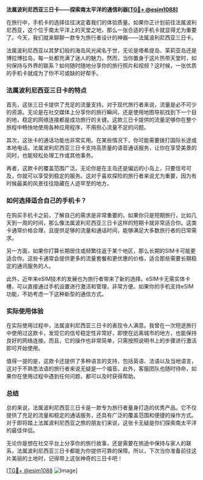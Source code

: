 **法属波利尼西亚三日卡——探索南太平洋的通信利器[[TG💪+ @esim1088](https://t.me/s/esim1088)]**

在旅行中，手机卡的选择往往决定着我们的体验质量。如果你正计划前往法属波利尼西亚，这个位于南太平洋上的天堂之地，那么一张合适的手机卡就显得尤为重要了。今天，我们就来聊聊一款专为旅行者设计的神器——法属波利尼西亚三日卡。

法属波利尼西亚以其梦幻般的海岛风光闻名于世，无论是塔希提岛、茉莉亚岛还是博拉博拉岛，每一处都充满了迷人的魅力。然而，当你置身于这片热带天堂时，如何保持与外界的联系？如何随时随地分享你的旅行照片和视频？这时候，一张优质的手机卡就成为了你不可或缺的好帮手。

### 法属波利尼西亚三日卡的特点

首先，这张三日卡提供了充足的流量支持。对于现代旅行者来说，流量是必不可少的资源。无论是在社交媒体上分享你的旅行瞬间，还是使用地图导航找到下一个目的地，稳定的网络连接都是成功旅行的关键。这款三日卡提供的流量足够你在整个旅程中畅快地使用各种应用程序，不用担心流量不足的问题。

其次，这张卡的通话功能也非常实用。在某些情况下，你可能需要拨打国际长途或本地电话。法属波利尼西亚三日卡支持高质量的语音通话服务，让你在享受美景的同时，也能轻松处理工作或其他事务。

再者，这款卡的覆盖范围广泛。无论你是在主岛还是偏远的小岛上，只要信号可及，你就可以享受到稳定的服务。这对于喜欢探险的旅行者来说尤为重要，因为有时候最美的风景往往隐藏在人迹罕至的地方。

### 如何选择适合自己的手机卡？

在购买手机卡之前，了解自己的需求是非常重要的。如果你只是短期旅行，比如几天到一周的时间，那么像法属波利尼西亚三日卡这样的短期卡就非常适合你。这类卡通常价格合理，且提供足够的流量和通话时间，能够满足大多数旅行者的日常需求。

另一方面，如果你打算长期居住或频繁往返于某个地区，那么长期的SIM卡可能更适合你。这些卡通常会提供更多的流量套餐和更优惠的价格，适合那些需要长期稳定的通讯服务的人。

此外，近年来eSIM技术的发展也为旅行者带来了新的选择。eSIM卡无需实体卡槽，可以直接通过手机设置进行激活和管理，非常方便。如果你的手机支持eSIM功能，不妨考虑一下这种新型的通信方式。

### 实际使用体验

在实际使用过程中，法属波利尼西亚三日卡的表现令人满意。我曾在一次短途旅行中使用过这款卡，发现它的信号稳定性非常好，即使在远离城市的地方，也能保持良好的网络连接。而且，它的操作也非常简单，只需按照说明书上的步骤进行激活即可开始使用。

值得一提的是，这款卡还提供了多种语言的支持，包括英语、法语以及当地语言，这对于不熟悉法语的旅行者来说无疑是一个福音。此外，客服团队也随时待命，如果你在使用过程中遇到任何问题，都可以及时获得帮助。

### 总结

总的来说，法属波利尼西亚三日卡是一款专为旅行者量身打造的优秀产品。它不仅提供了充足的流量和稳定的通话服务，还具有广泛的覆盖范围和便捷的操作方式。对于即将踏上法属波利尼西亚之旅的朋友们来说，这张卡无疑是你们探索南太平洋的最佳伴侣。

无论你是想在社交平台上分享你的旅行故事，还是需要在旅途中保持与家人的联系，法属波利尼西亚三日卡都能为你提供可靠的保障。所以，下次当你准备前往这片美丽的土地时，记得带上这张神奇的三日卡吧！

[[TG💪+ @esim1088](https://t.me/s/esim1088) ![Image](https://i.postimg.cc/4NQfJmqS/Snipaste-2025-05-13-00-14-12.png)]